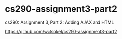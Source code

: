 # cs290-assignment3-part2
cs290: Assignment 3, Part 2: Adding AJAX and HTML

https://github.com/watsokel/cs290-assignment3-part2
